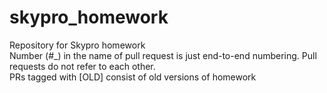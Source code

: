 # skypro_homework
Repository for Skypro homework<br/>
Number (#_) in the name of pull request is just end-to-end numbering. Pull requests do not refer to each other.<br />
PRs tagged with [OLD] consist of old versions of homework
